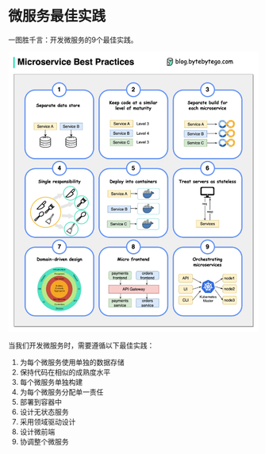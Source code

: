 # 微服务最佳实践


一图胜千言：开发微服务的9个最佳实践。

<p> <img src="../images/microservice-best-practices.jpeg" /> </p>

当我们开发微服务时，需要遵循以下最佳实践：

1. 为每个微服务使用单独的数据存储
2. 保持代码在相似的成熟度水平
3. 每个微服务单独构建
4. 为每个微服务分配单一责任
5. 部署到容器中
6. 设计无状态服务
7. 采用领域驱动设计
8. 设计微前端
9. 协调整个微服务